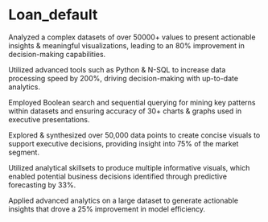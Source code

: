 # Loan_default


Analyzed a complex datasets of over 50000+ values to present actionable insights & meaningful visualizations, leading to an 80% improvement in decision-making capabilities.

Utilized advanced tools such as Python & N-SQL to increase data processing speed by 200%, driving decision-making with up-to-date analytics.

Employed Boolean search and sequential querying for mining key patterns within datasets and ensuring accuracy of 30+ charts & graphs used in executive presentations.

Explored & synthesized over 50,000 data points to create concise visuals to support executive decisions, providing insight into 75% of the market segment.

Utilized analytical skillsets to produce multiple informative visuals, which enabled potential business decisions identified through predictive forecasting by 33%.

Applied advanced analytics on a large dataset to generate actionable insights that drove a 25% improvement in model efficiency.
